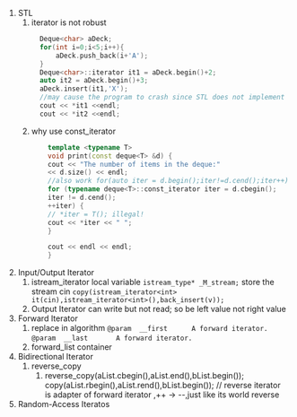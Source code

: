 1. STL
   1. iterator is not robust 
      ```cpp
        Deque<char> aDeck;
        for(int i=0;i<5;i++){
            aDeck.push_back(i+'A');
        }
        Deque<char>::iterator it1 = aDeck.begin()+2;
        auto it2 = aDeck.begin()+3;
        aDeck.insert(it1,'X');
        //may cause the program to crash since STL does not implement robust iterators for deques
        cout << *it1 <<endl;
        cout << *it2 <<endl;
      ```
    2. why use const_iterator
        ```cpp
            template <typename T>
            void print(const deque<T> &d) {
            cout << "The number of items in the deque:" 
            << d.size() << endl;
            //also work for(auto iter = d.begin();iter!=d.cend();iter++)
            for (typename deque<T>::const_iterator iter = d.cbegin();
            iter != d.cend();
            ++iter) {
            // *iter = T(); illegal!
            cout << *iter << " ";
            }

            cout << endl << endl;
            }
        ```
2. Input/Output Iterator
   1. istream_iterator
      local variable `istream_type* _M_stream;` store the stream cin
      `copy(istream_iterator<int> it(cin),istream_iterator<int>(),back_insert(v));`
   2. Output Iterator can write but not read; so be left value not right value
3. Forward Iterator
   1. replace in algorithm
      `@param  __first      A forward iterator.`
      `@param  __last       A forward iterator.`
   2. forward_list container
4. Bidirectional Iterator
   1. reverse_copy
      1. reverse_copy(aList.cbegin(),aList.end(),bList.begin());
         copy(aList.rbegin(),aList.rend(),bList.begin()); // reverse iterator is adapter of forward iterator ,++ -> --,just like its world reverse
5. Random-Access Iteratos
      